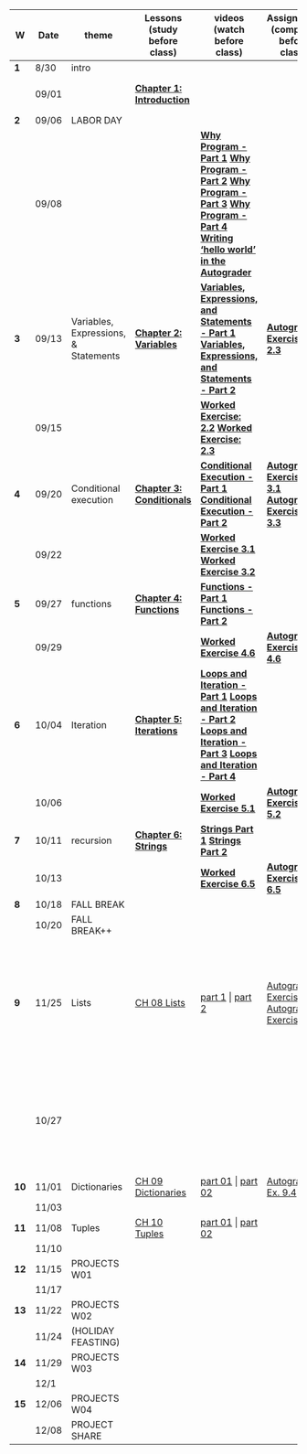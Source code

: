 

| **W**  | **Date** | **theme**                            | **Lessons (study before class)**                             | **videos (watch before class)**                              | **Assignment (complete before class)**                       | **In class exercise**                                        | **Quiz**                                                     |
| ------ | -------- | ------------------------------------ | ------------------------------------------------------------ | ------------------------------------------------------------ | ------------------------------------------------------------ | ------------------------------------------------------------ | ------------------------------------------------------------ |
| **1**  | 8/30     | intro                                |                                                              |                                                              |                                                              |                                                              |                                                              |
|        | 09/01    |                                      | [**Chapter  1: Introduction**](https://www.py4e.com/html3/01-intro) |                                                              |                                                              | [**Autograder: Write Hello World**](https://www.py4e.com/lessons_launch/pythonauto_01_hello) \| git | [**Quiz: Why program?**](https://www.py4e.com/lessons_launch/py4e_01_in_quiz) |
| **2**  | 09/06    | LABOR DAY                            |                                                              |                                                              |                                                              |                                                              |                                                              |
|        | 09/08    |                                      |                                                              | [**Why Program -  Part 1**](https://youtu.be/fvhNadKjE8g) [**Why Program - Part 2**](https://youtu.be/VQZTZsXk8sA) [**Why  Program - Part 3**](https://youtu.be/LLzFNlCjTSo) [**Why Program - Part 4**](https://youtu.be/gsry2SYOFCw) [**Writing  ‘hello world’ in the Autograder**](https://www.py4e.com/lessons/intro) |                                                              | git Tutorial                                                 |                                                              |
| **3**  | 09/13    | Variables, Expressions, & Statements | [**Chapter  2: Variables**](https://www.py4e.com/html3/02-variables) | [**Variables,  Expressions, and Statements - Part 1**](https://youtu.be/7KHdV6FSpo8) [**Variables, Expressions, and Statements - Part 2**](https://youtu.be/kefrGMAglGs) | [**Autograder: Exercise 2.3**](https://www.py4e.com/lessons_launch/pythonauto_02_03) |                                                              | [**Quiz: Variables, Expressions, and Statements**](https://www.py4e.com/lessons_launch/py4e_02_ex_quiz) |
|        | 09/15    |                                      |                                                              | [**Worked  Exercise: 2.2**](https://youtu.be/_b-nVJrl02M) [**Worked Exercise: 2.3**](https://youtu.be/DVmspDooG2c) |                                                              |                                                              |                                                              |
| **4**  | 09/20    | Conditional execution                | [**Chapter  3: Conditionals**](https://www.py4e.com/html3/03-conditional) | [**Conditional  Execution - Part 1**](https://youtu.be/2aA3VBdcl6A) [**Conditional  Execution - Part 2**](https://youtu.be/OczkNrHPBps) | [**Autograder: Exercise 3.1**](https://www.py4e.com/lessons_launch/pythonauto_03_01) [**Autograder: Exercise 3.3**](https://www.py4e.com/lessons_launch/pythonauto_03_03) |                                                              |                                                              |
|        | 09/22    |                                      |                                                              | [**Worked Exercise 3.1**](https://youtu.be/oUMQbZ4SBuM) [**Worked  Exercise 3.2**](https://youtu.be/-iUA4cCKRlM) |                                                              |                                                              | [**Quiz: Conditional Execution**](https://www.py4e.com/lessons_launch/py4e_03_if_quiz) |
| **5**  | 09/27    | functions                            | [**Chapter  4: Functions**](https://www.py4e.com/html3/04-functions) | [**Functions -  Part 1**](https://youtu.be/5Kzw-0-DQAk) [**Functions - Part 2**](https://youtu.be/AJVNYRqn8kM) |                                                              |                                                              |                                                              |
|        | 09/29    |                                      |                                                              | [**Worked  Exercise 4.6**](https://www.py4e.com/lessons/functions) | [**Autograder: Exercise 4.6**](https://www.py4e.com/lessons_launch/pythonauto_04_06) |                                                              | [**Quiz: Functions**](https://www.py4e.com/lessons_launch/py4e_04_def_quiz) |
| **6**  | 10/04    | Iteration                            | [**Chapter  5: Iterations**](https://www.py4e.com/html3/05-iterations) | [**Loops and  Iteration - Part 1**](https://youtu.be/FzpurxjwmsM) [**Loops and  Iteration - Part 2**](https://youtu.be/5QDrj5ogPYc) [**Loops and Iteration - Part 3**](https://youtu.be/xsavQp8hd78) [**Loops and  Iteration - Part 4**](https://youtu.be/yjlMMwf9Y5I) |                                                              |                                                              |                                                              |
|        | 10/06    |                                      |                                                              | [**Worked Exercise 5.1**](https://www.py4e.com/lessons/loops#) | [**Autograder: Exercise 5.2**](https://www.py4e.com/lessons_launch/pythonauto_05_02) |                                                              | [**Quiz: Loops and Iterations**](https://www.py4e.com/lessons_launch/py4e_05_for_quiz) |
| **7**  | 10/11    | recursion                            | [**Chapter  6: Strings**](https://www.py4e.com/html3/06-strings) | [**Strings Part  1**](https://youtu.be/dr98iM4app8) [**Strings Part 2**](https://youtu.be/bIFpJ-qZ3Cc) |                                                              |                                                              |                                                              |
|        | 10/13    |                                      |                                                              | [**Worked  Exercise 6.5**](https://youtu.be/BGTxwsDI9KY)     | [**Autograder: Exercise 6.5**](https://www.py4e.com/lessons_launch/pythonauto_06_05) |                                                              | [**Quiz: Strings**](https://www.py4e.com/lessons_launch/py4e_06_str_quiz) |
| **8**  | 10/18    | FALL BREAK                           |                                                              |                                                              |                                                              |                                                              |                                                              |
|        | 10/20    | FALL BREAK++                         |                                                              |                                                              |                                                              |                                                              |                                                              |
| **9**  | 11/25    | Lists                                | [CH 08 Lists](https://www.py4e.com/lessons/lists)            | [part 1](https://youtu.be/ljExWqnWQvo) \| [part 2](https://youtu.be/bV1FQUBIApM) | [Autograder: Exercise 8.4](https://www.py4e.com/lessons_launch/pythonauto_08_04) [Autograder: Exercise 8.5](https://www.py4e.com/lessons_launch/pythonauto_08_05) | Draw a Living Line. Store the last 100 mouse points. Draw a curveVertex line between each one. |                                                              |
|        | 10/27    |                                      |                                                              |                                                              |                                                              | Animate a Walk Cycle using frames from Muybridge. Reverse the cycle with a mouse click. |                                                              |
| **10** | 11/01    | Dictionaries                         | [CH 09 Dictionaries](https://www.py4e.com/lessons/dictionary) | [part 01](https://youtu.be/yDDRMb-1cxI) \| [part 02](https://youtu.be/LRSIuH94XM4) | [Autograder Ex. 9.4](https://www.py4e.com/lessons_launch/pythonauto_09_04) |                                                              |                                                              |
|        | 11/03    |                                      |                                                              |                                                              |                                                              |                                                              |                                                              |
| **11** | 11/08    | Tuples                               | [CH 10 Tuples](https://www.py4e.com/lessons/tuples)          | [part 01](https://youtu.be/CaVhM65wD6g) \| [part 02](https://youtu.be/FdUdA6o0Ij0) |                                                              |                                                              |                                                              |
|        | 11/10    |                                      |                                                              |                                                              |                                                              |                                                              |                                                              |
| **12** | 11/15    | PROJECTS W01                         |                                                              |                                                              |                                                              |                                                              |                                                              |
|        | 11/17    |                                      |                                                              |                                                              |                                                              |                                                              |                                                              |
| **13** | 11/22    | PROJECTS W02                         |                                                              |                                                              |                                                              |                                                              |                                                              |
|        | 11/24    | (HOLIDAY FEASTING)                   |                                                              |                                                              |                                                              |                                                              |                                                              |
| **14** | 11/29    | PROJECTS W03                         |                                                              |                                                              |                                                              |                                                              |                                                              |
|        | 12/1     |                                      |                                                              |                                                              |                                                              |                                                              |                                                              |
| **15** | 12/06    | PROJECTS W04                         |                                                              |                                                              |                                                              |                                                              |                                                              |
|        | 12/08    | PROJECT SHARE                        |                                                              |                                                              |                                                              |                                                              |                                                              |
